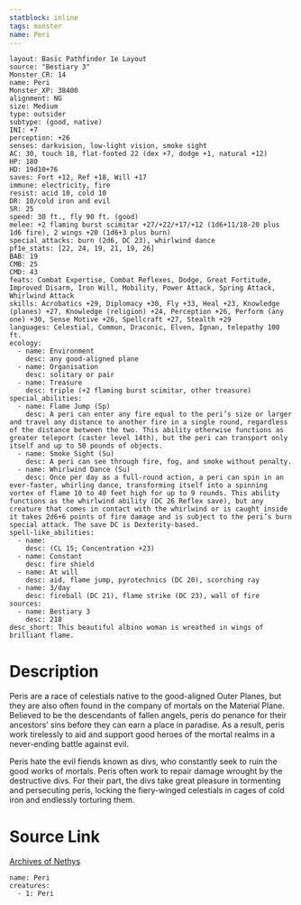 ```yaml
---
statblock: inline
tags: monster
name: Peri
---
```

```statblock
layout: Basic Pathfinder 1e Layout
source: "Bestiary 3"
Monster_CR: 14
name: Peri
Monster_XP: 38400
alignment: NG
size: Medium
type: outsider
subtype: (good, native)
INI: +7
perception: +26
senses: darkvision, low-light vision, smoke sight
AC: 30, touch 18, flat-footed 22 (dex +7, dodge +1, natural +12)
HP: 180
HD: 19d10+76
saves: Fort +12, Ref +18, Will +17
immune: electricity, fire
resist: acid 10, cold 10
DR: 10/cold iron and evil
SR: 25
speed: 30 ft., fly 90 ft. (good)
melee: +2 flaming burst scimitar +27/+22/+17/+12 (1d6+11/18-20 plus 1d6 fire), 2 wings +20 (1d6+3 plus burn)
special_attacks: burn (2d6, DC 23), whirlwind dance
pf1e_stats: [22, 24, 19, 21, 19, 26]
BAB: 19
CMB: 25
CMD: 43
feats: Combat Expertise, Combat Reflexes, Dodge, Great Fortitude, Improved Disarm, Iron Will, Mobility, Power Attack, Spring Attack, Whirlwind Attack
skills: Acrobatics +29, Diplomacy +30, Fly +33, Heal +23, Knowledge (planes) +27, Knowledge (religion) +24, Perception +26, Perform (any one) +30, Sense Motive +26, Spellcraft +27, Stealth +29
languages: Celestial, Common, Draconic, Elven, Ignan, telepathy 100 ft.
ecology:
  - name: Environment
    desc: any good-aligned plane
  - name: Organisation
    desc: solitary or pair
  - name: Treasure
    desc: triple (+2 flaming burst scimitar, other treasure)
special_abilities:
  - name: Flame Jump (Sp)
    desc: A peri can enter any fire equal to the peri’s size or larger and travel any distance to another fire in a single round, regardless of the distance between the two. This ability otherwise functions as greater teleport (caster level 14th), but the peri can transport only itself and up to 50 pounds of objects.
  - name: Smoke Sight (Su)
    desc: A peri can see through fire, fog, and smoke without penalty.
  - name: Whirlwind Dance (Su)
    desc: Once per day as a full-round action, a peri can spin in an ever-faster, whirling dance, transforming itself into a spinning vortex of flame 10 to 40 feet high for up to 9 rounds. This ability functions as the whirlwind ability (DC 26 Reflex save), but any creature that comes in contact with the whirlwind or is caught inside it takes 2d6+6 points of fire damage and is subject to the peri’s burn special attack. The save DC is Dexterity-based.
spell-like_abilities:
  - name:
    desc: (CL 15; Concentration +23)
  - name: Constant
    desc: fire shield
  - name: At will
    desc: aid, flame jump, pyrotechnics (DC 20), scorching ray
  - name: 3/day
    desc: fireball (DC 21), flame strike (DC 23), wall of fire
sources:
  - name: Bestiary 3
    desc: 218
desc_short: This beautiful albino woman is wreathed in wings of brilliant flame.
```
# Description
Peris are a race of celestials native to the good-aligned Outer Planes, but they are also often found in the company of mortals on the Material Plane. Believed to be the descendants of fallen angels, peris do penance for their ancestors’ sins before they can earn a place in paradise. As a result, peris work tirelessly to aid and support good heroes of the mortal realms in a never-ending battle against evil.

Peris hate the evil fiends known as divs, who constantly seek to ruin the good works of mortals. Peris often work to repair damage wrought by the destructive divs. For their part, the divs take great pleasure in tormenting and persecuting peris, locking the fiery-winged celestials in cages of cold iron and endlessly torturing them.
# Source Link
[Archives of Nethys](https://aonprd.com/MonsterDisplay.aspx?ItemName=Peri)
```encounter-table
name: Peri
creatures:
  - 1: Peri
```
